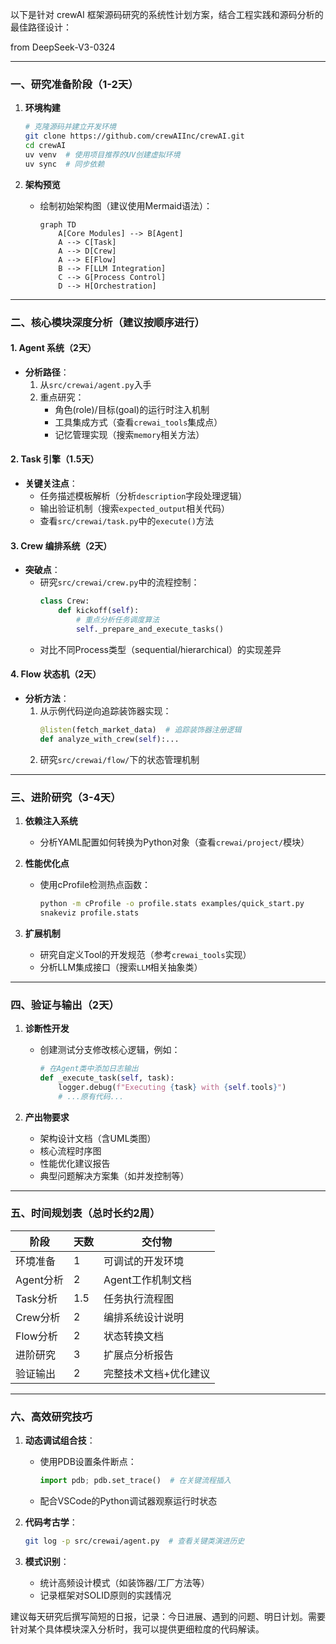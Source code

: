 以下是针对 crewAI 框架源码研究的系统性计划方案，结合工程实践和源码分析的最佳路径设计：

from DeepSeek-V3-0324

---

### 一、研究准备阶段（1-2天）
1. **环境构建**
   ```bash
   # 克隆源码并建立开发环境
   git clone https://github.com/crewAIInc/crewAI.git
   cd crewAI
   uv venv  # 使用项目推荐的UV创建虚拟环境
   uv sync  # 同步依赖
   ```

2. **架构预览**
   - 绘制初始架构图（建议使用Mermaid语法）：
     ```mermaid
     graph TD
         A[Core Modules] --> B[Agent]
         A --> C[Task]
         A --> D[Crew]
         A --> E[Flow]
         B --> F[LLM Integration]
         C --> G[Process Control]
         D --> H[Orchestration]
     ```

---

### 二、核心模块深度分析（建议按顺序进行）

#### 1. Agent 系统（2天）
- **分析路径**：
  1. 从`src/crewai/agent.py`入手
  2. 重点研究：
     - 角色(role)/目标(goal)的运行时注入机制
     - 工具集成方式（查看`crewai_tools`集成点）
     - 记忆管理实现（搜索`memory`相关方法）

#### 2. Task 引擎（1.5天）
- **关键关注点**：
  - 任务描述模板解析（分析`description`字段处理逻辑）
  - 输出验证机制（搜索`expected_output`相关代码）
  - 查看`src/crewai/task.py`中的`execute()`方法

#### 3. Crew 编排系统（2天）
- **突破点**：
  - 研究`src/crewai/crew.py`中的流程控制：
    ```python
    class Crew:
        def kickoff(self):
            # 重点分析任务调度算法
            self._prepare_and_execute_tasks()
    ```
  - 对比不同Process类型（sequential/hierarchical）的实现差异

#### 4. Flow 状态机（2天）
- **分析方法**：
  1. 从示例代码逆向追踪装饰器实现：
     ```python
     @listen(fetch_market_data)  # 追踪装饰器注册逻辑
     def analyze_with_crew(self):...
     ```
  2. 研究`src/crewai/flow/`下的状态管理机制

---

### 三、进阶研究（3-4天）

1. **依赖注入系统**
   - 分析YAML配置如何转换为Python对象（查看`crewai/project/`模块）

2. **性能优化点**
   - 使用cProfile检测热点函数：
     ```bash
     python -m cProfile -o profile.stats examples/quick_start.py
     snakeviz profile.stats
     ```

3. **扩展机制**
   - 研究自定义Tool的开发规范（参考`crewai_tools`实现）
   - 分析LLM集成接口（搜索`LLM`相关抽象类）

---

### 四、验证与输出（2天）

1. **诊断性开发**
   - 创建测试分支修改核心逻辑，例如：
     ```python
     # 在Agent类中添加日志输出
     def _execute_task(self, task):
         logger.debug(f"Executing {task} with {self.tools}")
         # ...原有代码...
     ```

2. **产出物要求**
   - 架构设计文档（含UML类图）
   - 核心流程时序图
   - 性能优化建议报告
   - 典型问题解决方案集（如并发控制等）

---

### 五、时间规划表（总时长约2周）

| 阶段         | 天数 | 交付物                      |
|--------------|------|-----------------------------|
| 环境准备     | 1    | 可调试的开发环境            |
| Agent分析    | 2    | Agent工作机制文档           |
| Task分析     | 1.5  | 任务执行流程图              |
| Crew分析     | 2    | 编排系统设计说明            |
| Flow分析     | 2    | 状态转换文档                |
| 进阶研究     | 3    | 扩展点分析报告              |
| 验证输出     | 2    | 完整技术文档+优化建议       |

---

### 六、高效研究技巧

1. **动态调试组合技**：
   - 使用PDB设置条件断点：
     ```python
     import pdb; pdb.set_trace()  # 在关键流程插入
     ```
   - 配合VSCode的Python调试器观察运行时状态

2. **代码考古学**：
   ```bash
   git log -p src/crewai/agent.py  # 查看关键类演进历史
   ```

3. **模式识别**：
   - 统计高频设计模式（如装饰器/工厂方法等）
   - 记录框架对SOLID原则的实践情况

建议每天研究后撰写简短的日报，记录：今日进展、遇到的问题、明日计划。需要针对某个具体模块深入分析时，我可以提供更细粒度的代码解读。